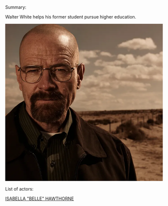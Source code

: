 Summary:

Walter White helps his former student pursue higher education.

![pictures](../pictures/walter.jpg)

List of actors:

[ISABELLA "BELLE" HAWTHORNE](../actors/Isabella_Hawthorne.md)